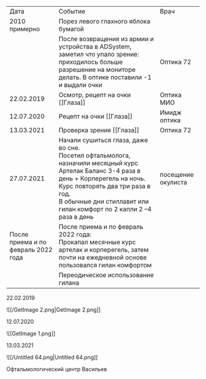 |                                     |                                                                                                                                                                                                                                                                 |                    |
| ----------------------------------- | --------------------------------------------------------------------------------------------------------------------------------------------------------------------------------------------------------------------------------------------------------------- | ------------------ |
| Дата                                | Событие                                                                                                                                                                                                                                                         | Врач               |
| 2010 примерно                       | Порез левого глахного яблока бумагой                                                                                                                                                                                                                            |                    |
|                                     | После возвращения из армии и устройства в ADSystem, заметил что упало зрение: приходилось больше разрешение на мониторе делать. В оптике поставили -1 и выдали очки                                                                                             | Оптика 72          |
| 22.02.2019                          | Осмотр, рецепт на очки [[Глаза]]                                                                                                                                                                                                                                | Оптика МИО         |
| 12.07.2020                          | Рецепт на очки [[Глаза]]                                                                                                                                                                                                                                        | Имидж оптика       |
| 13.03.2021                          | Проверка зрения [[Глаза]]                                                                                                                                                                                                                                       | Оптика 72          |
| 27.07.2021                          | Начали сушиться глаза, даже во сне.  <br>Посетил офтальмолога, назначили месяцный курс Артелак Баланс 3-4 раза в день + Корперегель на ночь.  <br>Курс повторять два три раза в год.  <br>В обычные дни стиллавит или гилан комфорт по 2 капли 2 –4 раза в день | посещение окулиста |
| После приема и по февраль 2022 года | После приема и по февраль 2022 года:  <br>Прокапал месячные курс артелак и корперегель, затем почти на ежедневной основе пользовался гилан комфортом                                                                                                            |                    |
|                                     | Переодическое использование гилана                                                                                                                                                                                                                              |                    |

  

22.02.2019

![[/GetImage 2.png|GetImage 2.png]]

12.07.2020

![[GetImage 1.png]]

13.03.2021

![[/Untitled 64.png|Untitled 64.png]]

  

Офтальмологический центр Васильев